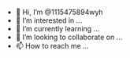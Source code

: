 - 👋 Hi, I’m @1115475894wyh
- 👀 I’m interested in ...
- 🌱 I’m currently learning ...
- 💞️ I’m looking to collaborate on ...
- 📫 How to reach me ...

<!---
1115475894wyh/1115475894wyh is a ✨ special ✨ repository because its `README.md` (this file) appears on your GitHub profile.
You can click the Preview link to take a look at your changes.
--->
